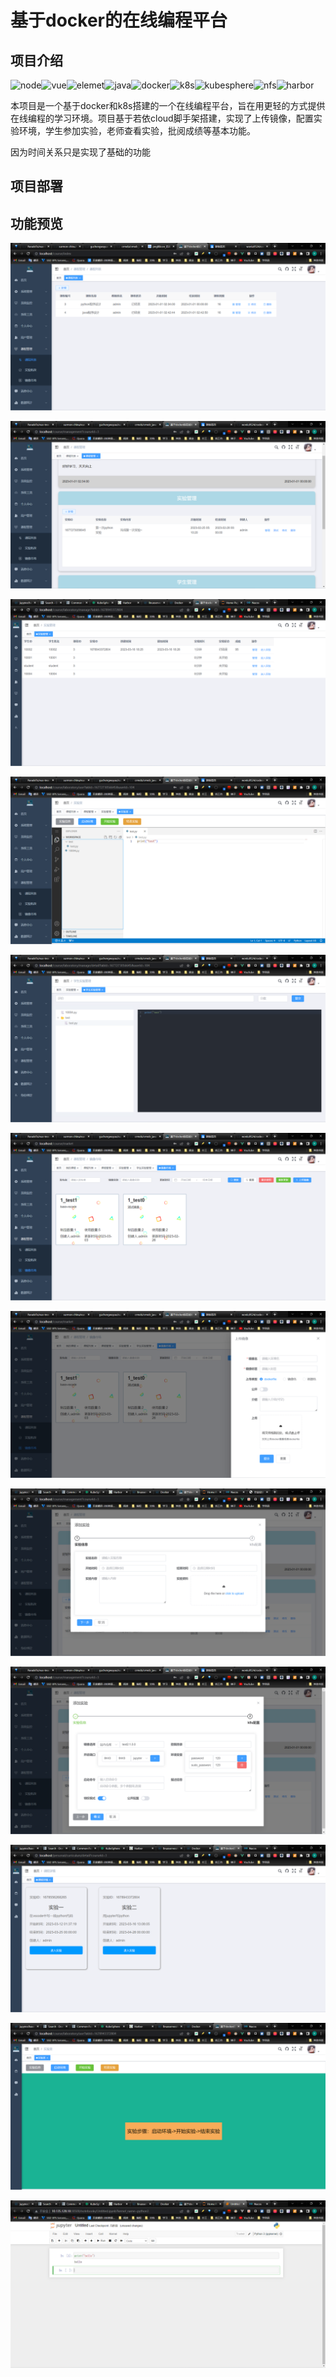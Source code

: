 # 基于docker的在线编程平台

## 项目介绍

![node](https://img.shields.io/badge/node-%20v16.19.0-yellowgreen)![vue](https://img.shields.io/badge/vue-3-brightgreen)![elemet](https://img.shields.io/badge/element-plus-green)![java](https://img.shields.io/badge/java-8-brightgreen)![docker](https://img.shields.io/badge/docker-19.3.8%20%2B-blue)![k8s](https://img.shields.io/badge/kubernetes-v1.22.12-red)![kubesphere](https://img.shields.io/badge/kubesphere-v3.3.2-orange)![nfs](https://img.shields.io/badge/-nfs-blue)![harbor](https://img.shields.io/badge/-harbor-lightgrey)

本项目是一个基于docker和k8s搭建的一个在线编程平台，旨在用更轻的方式提供在线编程的学习环境。项目基于若依cloud脚手架搭建，实现了上传镜像，配置实验环境，学生参加实验，老师查看实验，批阅成绩等基本功能。

因为时间关系只是实现了基础的功能

## 项目部署



## 功能预览

![01](img/01.png)

![02](img/02.png)

![03](img/03.png)

![04](img/04.png)

![05](img/05.png)

![06](img/06.png)

![07](img/07.png)

![08](img/08.png)

![09](img/09.png)

![10](img/10.png)

![11](img/11.png)

![12](img/12.png)
